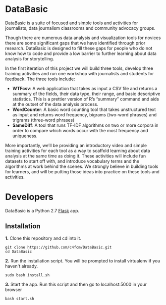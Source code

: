 # DataBasic

DataBasic is a suite of focused and simple tools and activities for journalists, data journalism classrooms and community advocacy groups.

Though there are numerous data analysis and visualization tools for novices there are some significant gaps that we have identified through prior research. DataBasic is designed to fill these gaps for people who do not know how to code and provide a low barrier to further learning about data analysis for storytelling.

In the first iteration of this project we will build three tools, develop three training activities and run one workshop with journalists and students for feedback. The three tools include:

* **WTFcsv**: A web application that takes as input a CSV file and returns a summary of the fields, their data type, their range, and basic descriptive statistics. This is a prettier version of R’s “summary” command and aids at the outset of the data analysis process.
* **WordCounter**: A basic word counting tool that takes unstructured text as input and returns word frequency, bigrams (two-word phrases) and trigrams (three-word phrases)
* **SameDiff**: A tool that runs TF-IDF algorithms on two or more corpora in order to compare which words occur with the most frequency and uniqueness.

More importantly, we’ll be providing an introductory video and simple training activities for each tool as a way to scaffold learning about data analysis at the same time as doing it. These activities will include fun datasets to start off with, and introduce vocabulary terms and the algorithms at work behind the scenes.  We strongly believe in building tools for learners, and will be putting those ideas into practice on these tools and activities.

# Developers

DataBasic is a Python 2.7 [Flask](https://github.com/mitsuhiko/flask) app.

## Installation

**1.** Clone this repository and cd into it.
```
git clone https://github.com/c4fcm/DataBasic.git
cd DataBasic
```

**2.** Run the installation script. You will be prompted to install virtualenv if you haven't already.
```
sudo bash install.sh
```

**3.** Start the app. Run this script and then go to localhost:5000 in your browser
```
bash start.sh
```